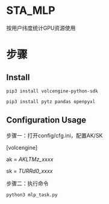 # STA_MLP
按用户纬度统计GPU资源使用

# 步骤
## Install
`pip3 install volcengine-python-sdk`

`pip3 install pytz pandas openpyxl`

## Configuration Usage
步骤一：打开config/cfg.ini，配置AK/SK

[volcengine]

ak = _AKLTMz_xxxx_

sk = _TURRd0_xxxx_


步骤二：执行命令

`python3 mlp_task.py 
`




